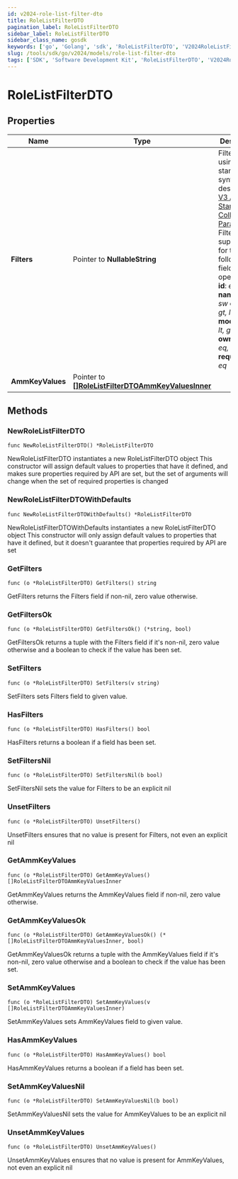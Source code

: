 ```yaml
---
id: v2024-role-list-filter-dto
title: RoleListFilterDTO
pagination_label: RoleListFilterDTO
sidebar_label: RoleListFilterDTO
sidebar_class_name: gosdk
keywords: ['go', 'Golang', 'sdk', 'RoleListFilterDTO', 'V2024RoleListFilterDTO'] 
slug: /tools/sdk/go/v2024/models/role-list-filter-dto
tags: ['SDK', 'Software Development Kit', 'RoleListFilterDTO', 'V2024RoleListFilterDTO']
---
```


# RoleListFilterDTO

## Properties

Name | Type | Description | Notes
------------ | ------------- | ------------- | -------------
**Filters** | Pointer to **NullableString** | Filter results using the standard syntax described in [V3 API Standard Collection Parameters](https://developer.sailpoint.com/idn/api/standard-collection-parameters#filtering-results) Filtering is supported for the following fields and operators:  **id**: *eq, in*  **name**: *eq, sw*  **created**: *gt, lt, ge, le*  **modified**: *gt, lt, ge, le*  **owner.id**: *eq, in*  **requestable**: *eq* | [optional] 
**AmmKeyValues** | Pointer to [**[]RoleListFilterDTOAmmKeyValuesInner**](role-list-filter-dto-amm-key-values-inner) |  | [optional] 

## Methods

### NewRoleListFilterDTO

`func NewRoleListFilterDTO() *RoleListFilterDTO`

NewRoleListFilterDTO instantiates a new RoleListFilterDTO object
This constructor will assign default values to properties that have it defined,
and makes sure properties required by API are set, but the set of arguments
will change when the set of required properties is changed

### NewRoleListFilterDTOWithDefaults

`func NewRoleListFilterDTOWithDefaults() *RoleListFilterDTO`

NewRoleListFilterDTOWithDefaults instantiates a new RoleListFilterDTO object
This constructor will only assign default values to properties that have it defined,
but it doesn't guarantee that properties required by API are set

### GetFilters

`func (o *RoleListFilterDTO) GetFilters() string`

GetFilters returns the Filters field if non-nil, zero value otherwise.

### GetFiltersOk

`func (o *RoleListFilterDTO) GetFiltersOk() (*string, bool)`

GetFiltersOk returns a tuple with the Filters field if it's non-nil, zero value otherwise
and a boolean to check if the value has been set.

### SetFilters

`func (o *RoleListFilterDTO) SetFilters(v string)`

SetFilters sets Filters field to given value.

### HasFilters

`func (o *RoleListFilterDTO) HasFilters() bool`

HasFilters returns a boolean if a field has been set.

### SetFiltersNil

`func (o *RoleListFilterDTO) SetFiltersNil(b bool)`

 SetFiltersNil sets the value for Filters to be an explicit nil

### UnsetFilters
`func (o *RoleListFilterDTO) UnsetFilters()`

UnsetFilters ensures that no value is present for Filters, not even an explicit nil
### GetAmmKeyValues

`func (o *RoleListFilterDTO) GetAmmKeyValues() []RoleListFilterDTOAmmKeyValuesInner`

GetAmmKeyValues returns the AmmKeyValues field if non-nil, zero value otherwise.

### GetAmmKeyValuesOk

`func (o *RoleListFilterDTO) GetAmmKeyValuesOk() (*[]RoleListFilterDTOAmmKeyValuesInner, bool)`

GetAmmKeyValuesOk returns a tuple with the AmmKeyValues field if it's non-nil, zero value otherwise
and a boolean to check if the value has been set.

### SetAmmKeyValues

`func (o *RoleListFilterDTO) SetAmmKeyValues(v []RoleListFilterDTOAmmKeyValuesInner)`

SetAmmKeyValues sets AmmKeyValues field to given value.

### HasAmmKeyValues

`func (o *RoleListFilterDTO) HasAmmKeyValues() bool`

HasAmmKeyValues returns a boolean if a field has been set.

### SetAmmKeyValuesNil

`func (o *RoleListFilterDTO) SetAmmKeyValuesNil(b bool)`

 SetAmmKeyValuesNil sets the value for AmmKeyValues to be an explicit nil

### UnsetAmmKeyValues
`func (o *RoleListFilterDTO) UnsetAmmKeyValues()`

UnsetAmmKeyValues ensures that no value is present for AmmKeyValues, not even an explicit nil

